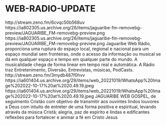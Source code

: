 # WEB-RADIO-UPDATE

<item>
<title>[COLOR silver][B] JAGUARIBE WEB RÁDIO - RECIFE/PE [/COLOR][/B][COLOR yellow] WEB STREAMING [/COLOR]</title>
<link>http://stream.zeno.fm/6cvqc50b568uv</link>
<thumbnail>https://ia802305.us.archive.org/26/items/jaguaribe-fm-removebg-preview/JAGUARIBE_FM-removebg-preview.png</thumbnail>
<fanart>https://ia802305.us.archive.org/26/items/jaguaribe-fm-removebg-preview/JAGUARIBE_FM-removebg-preview.png</fanart>
<info>Jaguaribe Web Rádio,  proporciona  uma ruptura do espaço local, regional e nacional para um espaço mundial sem fronteiras, onde o acesso da informação ou musical  se dá em qualquer espaço e tempo em qualquer parte do mundo. A musicalidade chega de forma linear em tempo real e automática. A Rádio traz  Entretenimento, Diversão, Entrevistas, músicas, PodCasts.</info>
</item>


<item>
<title>[COLOR silver][B]  JAGUARIBE WEB GOSPEL - RECIFE/PE [/COLOR][/B][COLOR yellow]  WEB STREAMING  [/COLOR]</title>
<link>http://stream.zeno.fm/3mydb487f0hvv</link>
<thumbnail>https://ia601404.us.archive.org/29/items/web_20221019/WhatsApp%20Image%202022-10-17%20at%2020.49.19.jpeg</thumbnail>
<fanart>https://ia601404.us.archive.org/29/items/web_20221019/WhatsApp%20Image%202022-10-17%20at%2020.49.19.jpeg</fanart>
<info>JAGUARIBE  WEB GOSPEL, de seguimento Cristão com objetivo de transmitir aos ouvintes lindos louvores a Deus  com intuito de entreter de uma forma positiva e espiritual, levando através da música Cristã; alegria, paz de espirito e lindas e edificantes reflexões para fortalecer e animar a fé em Cristo Jesus</info>
</item>
